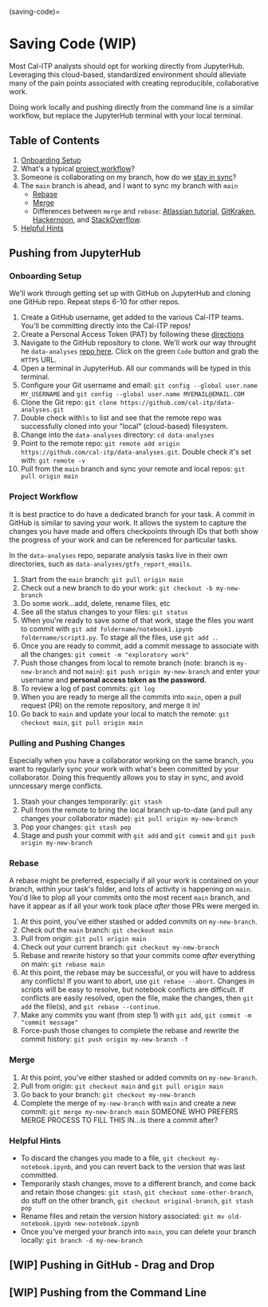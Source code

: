 (saving-code)=
# Saving Code (WIP)

Most Cal-ITP analysts should opt for working directly from JupyterHub. Leveraging this cloud-based, standardized environment should alleviate many of the pain points associated with creating reproducible, collaborative work.

Doing work locally and pushing directly from the command line is a similar workflow, but replace the JupyterHub terminal with your local terminal.

## Table of Contents
1. [Onboarding Setup](#onboarding-setup)
1. What's a typical [project workflow](#project-workflow)?
1. Someone is collaborating on my branch, how do we [stay in sync](#pulling-and-pushing-changes)?
1. The `main` branch is ahead, and I want to sync my branch with `main`
    * [Rebase](#rebase)
    * [Merge](#merge)
    * Differences between `merge` and `rebase`: [Atlassian tutorial](https://www.atlassian.com/git/tutorials/merging-vs-rebasing), [GitKraken](https://www.gitkraken.com/learn/git/problems/git-rebase-vs-merge), [Hackernoon](https://hackernoon.com/git-merge-vs-rebase-whats-the-diff-76413c117333), and [StackOverflow](https://stackoverflow.com/questions/59622140/git-merge-vs-git-rebase-for-merge-conflict-scenarios).
1. [Helpful Hints](#helpful-hints)


## Pushing from JupyterHub

### Onboarding Setup

We'll work through getting set up with GitHub on JupyterHub and cloning one GitHub repo. Repeat steps 6-10 for other repos.

1. Create a GitHub username, get added to the various Cal-ITP teams. You'll be committing directly into the Cal-ITP repos!
1. Create a Personal Access Token (PAT) by following these [directions](https://github.com/cal-itp/data-infra/blob/main/docs/analytics_welcome/03_how_we_work.md#using-the-data-analyses-repo)
1. Navigate to the GitHub repository to clone. We'll work our way throught he `data-analyses` [repo here](https://github.com/cal-itp/data-analyses). Click on the green `Code` button and grab the `HTTPS` URL.
1. Open a terminal in JupyterHub. All our commands will be typed in this terminal.
1. Configure your Git username and email: `git config --global user.name MY_USERNAME` and `git config --global user.name MYEMAIL@EMAIL.COM`
1. Clone the Git repo: `git clone https://github.com/cal-itp/data-analyses.git`
1. Double check  with`ls` to list and see that the remote repo was successfully cloned into your "local" (cloud-based) filesystem.
1. Change into the `data-analyses` directory: `cd data-analyses`
1. Point to the remote repo: `git remote add origin https://github.com/cal-itp/data-analyses.git`. Double check it's set with: `git remote -v`
1. Pull from the `main` branch and sync your remote and local repos: `git pull origin main`

### Project Workflow

It is best practice to do have a dedicated branch for your task. A commit in GitHub is similar to saving your work. It allows the system to capture the changes you have made and offers checkpoints through IDs that both show the progress of your work and can be referenced for particular tasks.

In the `data-analyses` repo, separate analysis tasks live in their own directories, such as `data-analyses/gtfs_report_emails`.

1. Start from the `main` branch: `git pull origin main`
1. Check out a new branch to do your work: `git checkout -b my-new-branch`
1. Do some work...add, delete, rename files, etc
1. See all the status changes to your files: `git status`
1. When you're ready to save some of that work, stage the files you want to commit with `git add foldername/notebook1.ipynb foldername/script1.py`. To stage all the files, use `git add .`.
1. Once you are ready to commit, add a commit message to associate with all the changes: `git commit -m "exploratory work" `
1. Push those changes from local to remote branch (note: branch is `my-new-branch` and not `main`): `git push origin my-new-branch` and enter your username and **personal access token as the password**.
1. To review a log of past commits: `git log`
1. When you are ready to merge all the commits into `main`, open a pull request (PR) on the remote repository, and merge it in!
1. Go back to `main` and update your local to match the remote: `git checkout main`, `git pull origin main`


### Pulling and Pushing Changes

Especially when you have a collaborator working on the same branch, you want to regularly sync your work with what's been committed by your collaborator. Doing this frequently allows you to stay in sync, and avoid unncessary merge conflicts.

1. Stash your changes temporarily: `git stash`
1. Pull from the remote to bring the local branch up-to-date (and pull any changes your collaborator made): `git pull origin my-new-branch`
1. Pop your changes: `git stash pop`
1. Stage and push your commit with `git add` and `git commit` and `git push origin my-new-branch`

### Rebase

A rebase might be preferred, especially if all your work is contained on your branch, within your task's folder, and lots of activity is happening on `main`. You'd like to plop all your commits onto the most recent `main` branch, and have it appear as if all your work took place *after* those PRs were merged in.

1. At this point, you've either stashed or added commits on `my-new-branch`.
1. Check out the `main` branch: `git checkout main`
1. Pull from origin: `git pull origin main`
1. Check out your current branch: `git checkout my-new-branch`
1. Rebase and rewrite history so that your commits come *after* everything on main: `git rebase main`
1. At this point, the rebase may be successful, or you will have to address any conflicts! If you want to abort, use `git rebase --abort`. Changes in scripts will be easy to resolve, but notebook conflicts are difficult. If conflicts are easily resolved, open the file, make the changes, then `git add` the file(s), and `git rebase --continue`.
1. Make any commits you want (from step 1) with `git add`, `git commit -m "commit message"`
1. Force-push those changes to complete the rebase and rewrite the commit history: `git push origin my-new-branch -f`

### Merge

1. At this point, you've either stashed or added commits on `my-new-branch`.
1. Pull from origin: `git checkout main` and `git pull origin main`
1. Go back to your branch: `git checkout my-new-branch`
1. Complete the merge of `my-new-branch` with `main` and create a new commit: `git merge my-new-branch main`
SOMEONE WHO PREFERS MERGE PROCESS TO FILL THIS IN...is there a commit after?

### Helpful Hints

* To discard the changes you made to a file, `git checkout my-notebook.ipynb`, and you can revert back to the version that was last committed.
* Temporarily stash changes, move to a different branch, and come back and retain those changes: `git stash`, `git checkout some-other-branch`, do stuff on the other branch, `git checkout original-branch`, `git stash pop`
* Rename files and retain the version history associated: `git mv old-notebook.ipynb new-notebook.ipynb`
* Once you've merged your branch into `main`, you can delete your branch locally: `git branch -d my-new-branch`

## [WIP] Pushing in GitHub - Drag and Drop

## [WIP] Pushing from the Command Line
